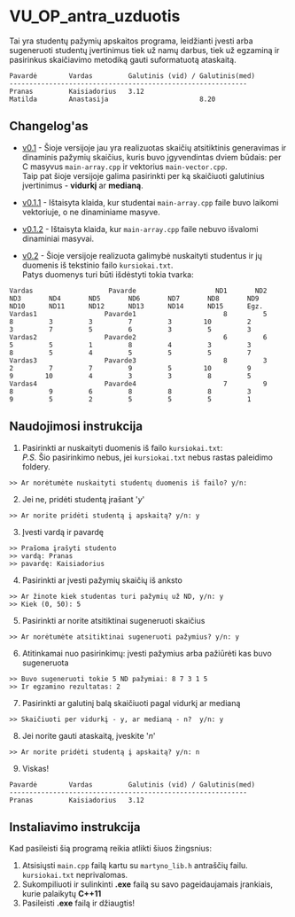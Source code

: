 # VU_OP_antra_uzduotis
Tai yra studentų pažymių apskaitos programa, leidžianti įvesti arba sugeneruoti studentų įvertinimus tiek už namų darbus, tiek už egzaminą ir pasirinkus skaičiavimo metodiką gauti suformatuotą ataskaitą.

```shell
Pavardė        Vardas         Galutinis (vid) / Galutinis(med)
------------------------------------------------------------
Pranas         Kaisiadorius   3.12           
Matilda        Anastasija                       8.20
```

## Changelog'as
* [v0.1](https://github.com/Miautawn/VU_OP_Uzduotis2/releases/tag/v0.1) - Šioje versijoje jau yra realizuotas skaičių atsitiktinis generavimas ir dinaminis pažymių skaičius, kuris buvo 
įgyvendintas dviem būdais: per C masyvus `main-array.cpp` ir vektorius `main-vector.cpp`.  
Taip pat šioje versijoje galima pasirinkti per ką skaičiuoti galutinius įvertinimus - **vidurkį** ar **medianą**.
* [v0.1.1](https://github.com/Miautawn/VU_OP_Uzduotis2/releases/tag/0.1.1) - Ištaisyta klaida, kur studentai `main-array.cpp` faile buvo laikomi vektoriuje, o ne dinaminiame masyve.
* [v0.1.2](https://github.com/Miautawn/VU_OP_Uzduotis2/releases/tag/0.1.2) - Ištaisyta klaida, kur `main-array.cpp` faile nebuvo išvalomi dinaminiai masyvai.

* [v0.2](https://github.com/Miautawn/VU_OP_Uzduotis2/releases/tag/v0.2) - Šioje versijoje realizuota galimybė nuskaityti studentus ir jų duomenis iš tekstinio failo `kursiokai.txt`.  
Patys duomenys turi būti išdėstyti tokia tvarka:
```
Vardas                   Pavarde                    ND1       ND2       ND3       ND4       ND5       ND6       ND7       ND8       ND9      ND10      ND11      ND12      ND13      ND14      ND15      Egz.
Vardas1                 Pavarde1                      8         5         8         3         3         7         3        10         2         3         7         5         6         3         5         3
Vardas2                 Pavarde2                      6         6         5         5         1         8         4         3         3         8         5         4         5         5         5         7
Vardas3                 Pavarde3                      8         3         2         7         7         9         5        10         9         9        10         4         3         3         8         5
Vardas4                 Pavarde4                      7         9         8         9         6         8         8         8         3         9         5         2         5         5         5         1
```

## Naudojimosi instrukcija
1. Pasirinkti ar nuskaityti duomenis iš failo `kursiokai.txt`:  
*P.S.* Šio pasirinkimo nebus, jei `kursiokai.txt` nebus rastas paleidimo foldery.
```shell
>> Ar norėtumėte nuskaityti studentų duomenis iš failo? y/n:
```
2. Jei ne, pridėti studentą įrašant '*y*'  
```shell
>> Ar norite pridėti studentą į apskaitą? y/n: y
```
3. Įvesti vardą ir pavardę  
```shell
>> Prašoma įrašyti studento
>> vardą: Pranas
>> pavardę: Kaisiadorius
```
4. Pasirinkti ar įvesti pažymių skaičių iš anksto 
```shell
>> Ar žinote kiek studentas turi pažymių už ND, y/n: y
>> Kiek (0, 50): 5
```
5. Pasirinkti ar norite atsitiktinai sugeneruoti skaičius
```shell
>> Ar norėtumėte atsitiktinai sugeneruoti pažymius? y/n: y
```
6. Atitinkamai nuo pasirinkimų: įvesti pažymius arba pažiūrėti kas buvo sugeneruota
```shell
>> Buvo sugeneruoti tokie 5 ND pažymiai: 8 7 3 1 5 
>> Ir egzamino rezultatas: 2
```
7. Pasirinkti ar galutinį balą skaičiuoti pagal vidurkį ar medianą
```shell
>> Skaičiuoti per vidurkį - y, ar medianą - n?  y/n: y
```
8. Jei norite gauti ataskaitą, įveskite '*n*'
```shell
>> Ar norite pridėti studentą į apskaitą? y/n: n
```
9. Viskas!
```shell
Pavardė        Vardas         Galutinis (vid) / Galutinis(med)
------------------------------------------------------------
Pranas         Kaisiadorius   3.12           
```

## Instaliavimo instrukcija
Kad pasileisti šią programą reikia atlikti šiuos žingsnius:
1. Atsisiųsti `main.cpp` failą kartu su `martyno_lib.h` antraščių failu. `kursiokai.txt` neprivalomas.
2. Sukompiliuoti ir sulinkinti **.exe** failą su savo pageidaujamais įrankiais, kurie palaikytų **C++11**
3. Pasileisti **.exe** failą ir džiaugtis!
